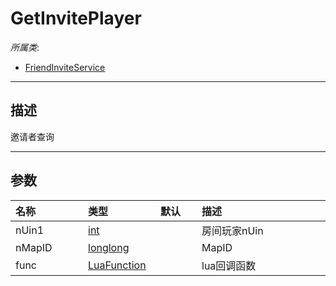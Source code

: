 # GetInvitePlayer

*所属类*:
* [FriendInviteService](/Api/Classes/Other/FriendInviteService.md)
------------------------------------------------------------------------------------------
## 描述

邀请者查询

------------------------------------------------------------------------------------------
## 参数

|<div style="width:100px">名称</div>|<div style="width:100px">类型</div>|<div style="width:50px">默认</div>|<div style="width:350px">描述</div>|
|:---|:---|:---|:---|
|nUin1|[int](/Api/DataType/Number.md)||房间玩家nUin|
|nMapID|[longlong](/Api/Enums/longlong.md)||MapID|
|func|[LuaFunction](/Api/Enums/LuaFunction.md)||lua回调函数|
